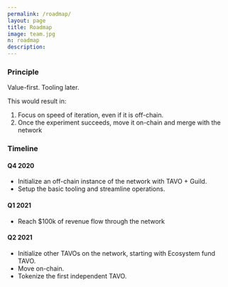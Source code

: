 ```yaml
---
permalink: /roadmap/
layout: page
title: Roadmap
image: team.jpg
n: roadmap
description: 
---
```

<h3>Principle</h3>
<p>Value-first. Tooling later.</p>
<p>This would result in:</p>
<ol>
<li>Focus on speed of iteration, even if it is off-chain.</li>
<li>Once the experiment succeeds, move it on-chain and merge with the network</li>
</ol>
<!-- <p class="b-ws-top bold">What about the risk that an on-chain version may not be possible?</p>
<p>That's unlikely. Every interaction can be moved on-chain albeit with varied degree of trust. Worst-case scenario you'd need an Aragon court like system to maintain coherence between intent and action. Best case, its executed on the protocol layer. In due course, everything will be directly on-chain.</p> -->
<h3 class="b-ws-top">Timeline</h3>
<h4 class="m-ws-top">Q4 2020</h4>
<ul>
	<li>Initialize an off-chain instance of the network with TAVO + Guild.</li>
	<li>Setup the basic tooling and streamline operations.</li>
</ul>
<h4 class="m-ws-top">Q1 2021</h4>
<ul>
	<li>Reach $100k of revenue flow through the network</li>
</ul>
<h4 class="m-ws-top">Q2 2021</h4>
<ul>
	<li>Initialize other TAVOs on the network, starting with Ecosystem fund TAVO.</li>
	<li>Move on-chain.</li>
	<li>Tokenize the first independent TAVO.</li>
</ul>
